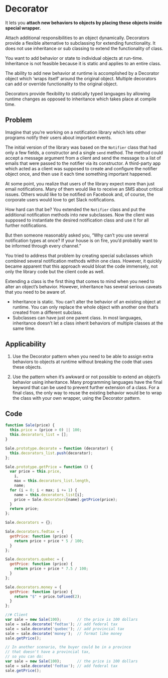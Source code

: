 # Decorator

It lets you **attach new behaviors to objects by placing these objects inside special wrapper.**

Attach additional responsibilities to an object dynamically. Decorators provide a flexible alternative to subclassing for extending functionality. It does not use inheritance or sub classing to extend the functionality of class.

You want to add behavior or state to individual objects at run-time. Inheritance is not feasible because it is static and applies to an entire class.

The ability to add new behavior at runtime is accomplished by a Decorator object which ‘wraps itself’ around the original object. Multiple decorators can add or override functionality to the original object.

Decorators provide flexibility to statically typed languages by allowing runtime changes as opposed to inheritance which takes place at compile time.

## Problem

Imagine that you’re working on a notification library which lets other programs notify their users about important events.

The initial version of the library was based on the  `Notifier`  class that had only a few fields, a constructor and a single  `send`  method. The method could accept a message argument from a client and send the message to a list of emails that were passed to the notifier via its constructor. A third-party app which acted as a client was supposed to create and configure the notifier object once, and then use it each time something important happened.

At some point, you realize that users of the library expect more than just email notifications. Many of them would like to receive an SMS about critical issues. Others would like to be notified on Facebook and, of course, the corporate users would love to get Slack notifications.

How hard can that be? You extended the  `Notifier`  class and put the additional notification methods into new subclasses. Now the client was supposed to instantiate the desired notification class and use it for all further notifications.

But then someone reasonably asked you, “Why can’t you use several notification types at once? If your house is on fire, you’d probably want to be informed through every channel.”

You tried to address that problem by creating special subclasses which combined several notification methods within one class. However, it quickly became apparent that this approach would bloat the code immensely, not only the library code but the client code as well.

Extending a class is the first thing that comes to mind when you need to alter an object’s behavior. However, inheritance has several serious caveats that you need to be aware of.

- Inheritance is static. You can’t alter the behavior of an existing object at runtime. You can only replace the whole object with another one that’s created from a different subclass.
- Subclasses can have just one parent class. In most languages, inheritance doesn’t let a class inherit behaviors of multiple classes at the same time.

## Applicability

1. Use the Decorator pattern when you need to be able to assign extra behaviors to objects at runtime without breaking the code that uses these objects.

2. Use the pattern when it’s awkward or not possible to extend an object’s behavior using inheritance. Many programming languages have the final keyword that can be used to prevent further extension of a class. For a final class, the only way to reuse the existing behavior would be to wrap the class with your own wrapper, using the Decorator pattern.

## Code

```js
function Sale(price) {
  this.price = (price > 0) || 100;
  this.decorators_list = [];
}

Sale.prototype.decorate = function (decorator) {
  this.decorators_list.push(decorator);
};

Sale.prototype.getPrice = function () {
  var price = this.price,
    i,
    max = this.decorators_list.length,
    name;
  for (i = 0; i < max; i += 1) {
    name = this.decorators_list[i];
    price = Sale.decorators[name].getPrice(price);
  }
  return price;
};

Sale.decorators = {};

Sale.decorators.fedtax = {
  getPrice: function (price) {
    return price + price * 5 / 100;
  }
};

Sale.decorators.quebec = {
  getPrice: function (price) {
    return price + price * 7.5 / 100;
  }
};

Sale.decorators.money = {
  getPrice: function (price) {
    return "$" + price.toFixed(2);
  }
};

//# Client
var sale = new Sale(100);       // the price is 100 dollars
sale = sale.decorate('fedtax'); // add federal tax
sale = sale.decorate('quebec'); // add provincial tax
sale = sale.decorate('money');  // format like money
sale.getPrice();

// In another scenario, the buyer could be in a province
// that doesn't have a provincial tax,
// so you can do:
var sale = new Sale(100);       // the price is 100 dollars
sale = sale.decorate('fedtax'); // add federal tax
sale.getPrice();
```
